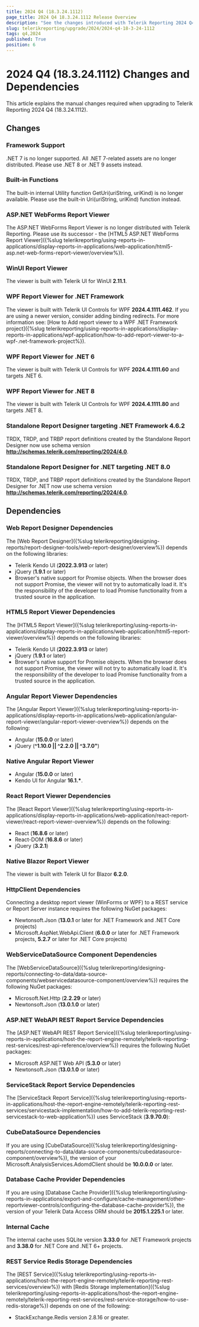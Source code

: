 ```yaml
---
title: 2024 Q4 (18.3.24.1112)
page_title: 2024 Q4 18.3.24.1112 Release Overview
description: "See the changes introduced with Telerik Reporting 2024 Q4 (18.3.24.1112) that should be considered before upgrading, and the 3rd party products & packages this version depends on."
slug: telerikreporting/upgrade/2024/2024-q4-18-3-24-1112
tags: q4,2024
published: True
position: 6
---
```


# 2024 Q4 (18.3.24.1112) Changes and Dependencies

This article explains the manual changes required when upgrading to Telerik Reporting 2024 Q4 (18.3.24.1112).

## Changes

### Framework Support
.NET 7 is no longer supported. All .NET 7-related assets are no longer distributed. Please use .NET 8 or .NET 9 assets instead.

### Built-in Functions
The built-in internal Utility function GetUri(uriString, uriKind) is no longer available. Please use the built-in Uri(uriString, uriKind) function instead.

### ASP.NET WebForms Report Viewer
The ASP.NET WebForms Report Viewer is no longer distributed with Telerik Reporting. Please use its successor - the [HTML5 ASP.NET WebForms Report Viewer]({%slug telerikreporting/using-reports-in-applications/display-reports-in-applications/web-application/html5-asp.net-web-forms-report-viewer/overview%}).

### WinUI Report Viewer

The viewer is built with Telerik UI for WinUI __2.11.1__.

### WPF Report Viewer for .NET Framework

The viewer is built with Telerik UI Controls for WPF __2024.4.1111.462__. If you are using a newer version, consider adding binding redirects. For more information see: [How to Add report viewer to a WPF .NET Framework project]({%slug telerikreporting/using-reports-in-applications/display-reports-in-applications/wpf-application/how-to-add-report-viewer-to-a-wpf-.net-framework-project%}).

### WPF Report Viewer for .NET 6

The viewer is built with Telerik UI Controls for WPF __2024.4.1111.60__ and targets .NET 6.

### WPF Report Viewer for .NET 8

The viewer is built with Telerik UI Controls for WPF __2024.4.1111.80__ and targets .NET 8.

### Standalone Report Designer targeting .NET Framework 4.6.2

TRDX, TRDP, and TRBP report definitions created by the Standalone Report Designer now use schema version __http://schemas.telerik.com/reporting/2024/4.0__.

### Standalone Report Designer for .NET targeting .NET 8.0

TRDX, TRDP, and TRBP report definitions created by the Standalone Report Designer for .NET now use schema version __http://schemas.telerik.com/reporting/2024/4.0__.

## Dependencies

### Web Report Designer Dependencies

The [Web Report Designer]({%slug telerikreporting/designing-reports/report-designer-tools/web-report-designer/overview%}) depends on the following libraries:

* Telerik Kendo UI (__2022.3.913__ or later)
* jQuery (__1.9.1__ or later)
* Browser's native support for Promise objects. When the browser does not support Promise, the viewer will not try to automatically load it. It's the responsibility of the developer to load Promise functionality from a trusted source in the application.

### HTML5 Report Viewer Dependencies

The [HTML5 Report Viewer]({%slug telerikreporting/using-reports-in-applications/display-reports-in-applications/web-application/html5-report-viewer/overview%}) depends on the following libraries:

* Telerik Kendo UI (__2022.3.913__ or later)
* jQuery (__1.9.1__ or later)
* Browser's native support for Promise objects. When the browser does not support Promise, the viewer will not try to automatically load it. It's the responsibility of the developer to load Promise functionality from a trusted source in the application.

### Angular Report Viewer Dependencies

The [Angular Report Viewer]({%slug telerikreporting/using-reports-in-applications/display-reports-in-applications/web-application/angular-report-viewer/angular-report-viewer-overview%}) depends on the following:

* Angular (__15.0.0__ or later)
* jQuery (__^1.10.0 || ^2.2.0 || ^3.7.0"__)

### Native Angular Report Viewer

* Angular (__15.0.0__ or later)
* Kendo UI for Angular __16.1.*__.

### React Report Viewer Dependencies

The [React Report Viewer]({%slug telerikreporting/using-reports-in-applications/display-reports-in-applications/web-application/react-report-viewer/react-report-viewer-overview%}) depends on the following:

* React (__16.8.6__ or later)
* React-DOM (__16.8.6__ or later)
* jQuery (__3.2.1__)

### Native Blazor Report Viewer

The viewer is built with Telerik UI for Blazor __6.2.0__.

### HttpClient Dependencies

Connecting a desktop report viewer (WinForms or WPF) to a REST service or Report Server instance requires the following NuGet packages:

* Newtonsoft.Json (__13.0.1__ or later for .NET Framework and .NET Core projects)
* Microsoft.AspNet.WebApi.Client (__6.0.0__ or later for .NET Framework projects, __5.2.7__ or later for .NET Core projects)

### WebServiceDataSource Component Dependencies

The [WebServiceDataSource]({%slug telerikreporting/designing-reports/connecting-to-data/data-source-components/webservicedatasource-component/overview%}) requires the following NuGet packages:

* Microsoft.Net.Http (__2.2.29__ or later)
* Newtonsoft.Json (__13.0.1.0__ or later)

### ASP.NET WebAPI REST Report Service Dependencies

The [ASP.NET WebAPI REST Report Service]({%slug telerikreporting/using-reports-in-applications/host-the-report-engine-remotely/telerik-reporting-rest-services/rest-api-reference/overview%}) requires the following NuGet packages:

* Microsoft ASP.NET Web API (__5.3.0__ or later)
* Newtonsoft.Json (__13.0.1.0__ or later)

### ServiceStack Report Service Dependencies

The [ServiceStack Report Service]({%slug telerikreporting/using-reports-in-applications/host-the-report-engine-remotely/telerik-reporting-rest-services/servicestack-implementation/how-to-add-telerik-reporting-rest-servicestack-to-web-application%}) uses ServiceStack (__3.9.70.0__):

### CubeDataSource Dependencies

If you are using [CubeDataSource]({%slug telerikreporting/designing-reports/connecting-to-data/data-source-components/cubedatasource-component/overview%}), the version of your Microsoft.AnalysisServices.AdomdClient should be __10.0.0.0__ or later.

### Database Cache Provider Dependencies

If you are using [Database Cache Provider]({%slug telerikreporting/using-reports-in-applications/export-and-configure/cache-management/other-reportviewer-controls/configuring-the-database-cache-provider%}), the version of your Telerik Data Access ORM should be __2015.1.225.1__ or later.

### Internal Cache

The internal cache uses SQLite version __3.33.0__ for .NET Framework projects and __3.38.0__ for .NET Core and .NET 6+ projects.

### REST Service Redis Storage Dependencies

The [REST Service]({%slug telerikreporting/using-reports-in-applications/host-the-report-engine-remotely/telerik-reporting-rest-services/overview%}) with [Redis Storage implementation]({%slug telerikreporting/using-reports-in-applications/host-the-report-engine-remotely/telerik-reporting-rest-services/rest-service-storage/how-to-use-redis-storage%}) depends on one of the following:

* StackExchange.Redis version 2.8.16 or greater.

